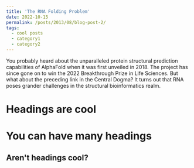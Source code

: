 ```yaml
---
title: 'The RNA Folding Problem'
date: 2022-10-15
permalink: /posts/2013/08/blog-post-2/
tags:
  - cool posts
  - category1
  - category2
---
```


You probably heard about the unparalleled protein structural prediction capabilities of AlphaFold when it was first unveiled in 2018. The project has since gone on to win the 2022 Breakthrough Prize in Life Sciences. But what about the preceding link in the Central Dogma? It turns out that RNA poses grander challenges in the structural bioinformatics realm. 

Headings are cool
======

You can have many headings
======

Aren't headings cool?
------
